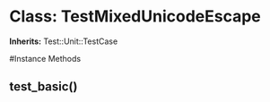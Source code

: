 # Class: TestMixedUnicodeEscape
**Inherits:** Test::Unit::TestCase
    




#Instance Methods
## test_basic() [](#method-i-test_basic)

